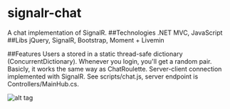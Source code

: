 # signalr-chat
A chat implementation of SignalR.
##Technologies
.NET MVC, JavaScript 
##Libs
jQuery, SignalR, Bootstrap, Moment + Livemin

##Features
Users a stored in a static thread-safe dictionary (ConcurrentDictionary). Whenever you login, you'll get a random pair. Basicly, it works the same way as ChatRoulette. Server-client connection implemented with SignalR. See scripts/chat.js, server endpoint is Controllers/MainHub.cs.

![alt tag](http://i.imgur.com/L8VOrF5.jpg)


